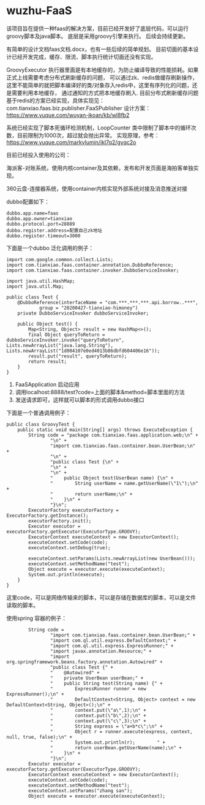 # wuzhu-FaaS

该项目旨在提供一种faas的解决方案，目前已经开发好了底层代码，可以运行groovy脚本及java脚本。
底层是采用groovy引擎来执行。
后续会持续更新。

有简单的设计文档faas文档.docx，也有一些后续的简单规划。
目前切面的基本设计已经开发完成，缓存、限流、脚本执行统计切面还没有实现。

GroovyExecutor
执行器里面是有本地缓存的，为防止编译导致的性能损耗。如果正式上线需要考虑分布式刷新缓存的问题，
可以通过zk、redis做缓存刷新操作，这里不能简单的就把脚本编译好的类/对象存入redis中，这里有序列化的问题，还是需要利用本地缓存，
通过通知的方式把本地缓存刷入.
目前分布式刷新缓存问题基于redis的方案已经实现，具体实现见：com.tianxiao.faas.biz.publisher.FaaSPublisher
设计方案：https://www.yuque.com/wuyan-jkoan/kb/wl8fb2

系统已经实现了脚本死循环检测机制，LoopCounter 类中限制了脚本中的循环次数，目前限制为1000次，超过就会抛出异常。
实现原理，参考：https://www.yuque.com/markylumin/ikl7q2/gyqc2o

目前已经投入使用的公司：

海派客-对账系统，使用内核container及其依赖，发布和开发页面是海拍客单独实现。

360云盘-连接器系统，使用container内核实现外部系统对接及消息推送对接

dubbo配置如下：
```
dubbo.app.name=faas
dubbo.app.owner=tianxiao
dubbo.protocol.port=28889
dubbo.register.address=配置自己zk地址
dubbo.register.timeout=3000
```
下面是一个dubbo 泛化调用的例子：
```
import com.google.common.collect.Lists;
import com.tianxiao.faas.container.annotation.DubboReference;
import com.tianxiao.faas.container.invoker.DubboServiceInvoker;

import java.util.HashMap;
import java.util.Map;

public class Test {
    @DubboReference(interfaceName = "com.***.***.***.api.borrow..***",
            group = "20200427-tianxiao-himoney")
    private DubboServiceInvoker dubboServiceInvoker;

    public Object test() {
        Map<String, Object> result = new HashMap<>();
        final Object queryToReturn = dubboServiceInvoker.invoke("queryToReturn", Lists.newArrayList("java.lang.String"), Lists.newArrayList("1d004107e0ed4013b86dbfd604406e16"));
        result.put("result", queryToReturn);
        return result;
    }
}
```
1. FaaSApplication 启动应用
2. 调用localhost:8888/test?code=上面的脚本&method=脚本里面的方法
3. 发送请求即可，这样就可以脚本的形式调用dubbo接口

下面是一个普通调用例子：
```
public class GroovyTest {
    public static void main(String[] args) throws ExecuteException {
        String code = "package com.tianxiao.faas.application.web;\n" +
                "\n" +
                "import com.tianxiao.faas.container.bean.UserBean;\n" +
                "\n" +
                "public class Test {\n" +
                "\n" +
                "\n" +
                "    public Object test(UserBean name) {\n" +
                "        String userName = name.getUserName(\"1\");\n" +
                "        return userName;\n" +
                "    }\n" +
                "}\n";
        ExecutorFactory executorFactory = ExecutorFactory.getInstance();
        executorFactory.init();
        Executor executor = executorFactory.getExecutor(ExecutorType.GROOVY);
        ExecutorContext executeContext = new ExecutorContext();
        executeContext.setCode(code);
        executeContext.setDebug(true);

        executeContext.setParams(Lists.newArrayList(new UserBean()));
        executeContext.setMethodName("test");
        Object execute = executor.execute(executeContext);
        System.out.println(execute);
    }
}
```
这里code，可以是网络传输来的脚本，可以是存储在数据库的脚本，可以是文件读取的脚本。

使用spring 容器的例子：
```
        String code =
                "import com.tianxiao.faas.container.bean.UserBean;" +
                "import com.ql.util.express.DefaultContext;" +
                "import com.ql.util.express.ExpressRunner;" +
                "import javax.annotation.Resource;" +
                "import org.springframework.beans.factory.annotation.Autowired" +
                "public class Test {" +
                "    @Autowired" +
                "    private UserBean userBean;" +
                "    public String test(String name) {" +
                "        ExpressRunner runner = new ExpressRunner();\n" +
                "        DefaultContext<String, Object> context = new DefaultContext<String, Object>();\n" +
                "        context.put(\"a\",1);\n" +
                "        context.put(\"b\",2);\n" +
                "        context.put(\"c\",3);\n" +
                "        String express = \"a+b*c\";\n" +
                "        Object r = runner.execute(express, context, null, true, false);\n" +
                "        System.out.println(r);        " +
                "        return userBean.getUserName(name);\n" +
                "    }\n" +
                "}\n";
        Executor executor = executorFactory.getExecutor(ExecutorType.GROOVY);
        ExecutorContext executeContext = new ExecutorContext();
        executeContext.setCode(code);
        executeContext.setMethodName("test");
        executeContext.setParams("zhang san");
        Object execute = executor.execute(executeContext);
```

